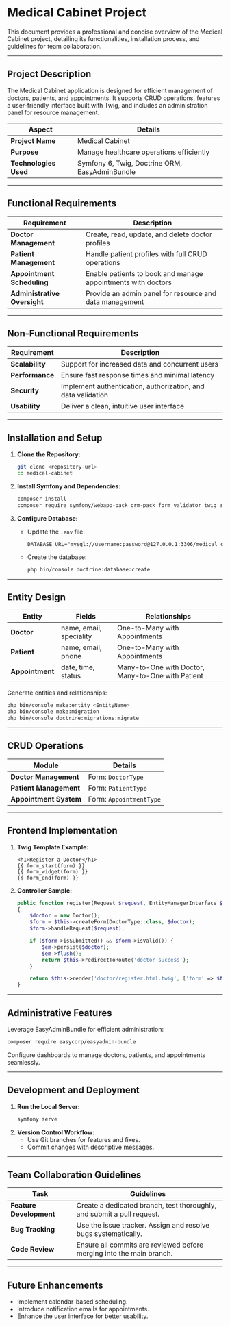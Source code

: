 # Medical Cabinet Project

This document provides a professional and concise overview of the Medical Cabinet project, detailing its functionalities, installation process, and guidelines for team collaboration.

---

## Project Description
The Medical Cabinet application is designed for efficient management of doctors, patients, and appointments. It supports CRUD operations, features a user-friendly interface built with Twig, and includes an administration panel for resource management.

| **Aspect**             | **Details**                                                                                  |
|------------------------|----------------------------------------------------------------------------------------------|
| **Project Name**       | Medical Cabinet                                                                             |
| **Purpose**            | Manage healthcare operations efficiently                                                     |
| **Technologies Used**  | Symfony 6, Twig, Doctrine ORM, EasyAdminBundle                                               |

---

## Functional Requirements
| **Requirement**                      | **Description**                                                              |
|-------------------------------------|------------------------------------------------------------------------------|
| **Doctor Management**               | Create, read, update, and delete doctor profiles                             |
| **Patient Management**              | Handle patient profiles with full CRUD operations                             |
| **Appointment Scheduling**          | Enable patients to book and manage appointments with doctors                 |
| **Administrative Oversight**        | Provide an admin panel for resource and data management                      |

---

## Non-Functional Requirements
| **Requirement**                      | **Description**                                                              |
|-------------------------------------|------------------------------------------------------------------------------|
| **Scalability**                      | Support for increased data and concurrent users                              |
| **Performance**                      | Ensure fast response times and minimal latency                               |
| **Security**                         | Implement authentication, authorization, and data validation                 |
| **Usability**                        | Deliver a clean, intuitive user interface                                    |

---

## Installation and Setup

1. **Clone the Repository:**
   ```bash
   git clone <repository-url>
   cd medical-cabinet
   ```

2. **Install Symfony and Dependencies:**
   ```bash
   composer install
   composer require symfony/webapp-pack orm-pack form validator twig asset
   ```

3. **Configure Database:**
   - Update the `.env` file:
     ```env
     DATABASE_URL="mysql://username:password@127.0.0.1:3306/medical_cabinet"
     ```
   - Create the database:
     ```bash
     php bin/console doctrine:database:create
     ```

---

## Entity Design
| **Entity**             | **Fields**                     | **Relationships**                                   |
|------------------------|--------------------------------|---------------------------------------------------|
| **Doctor**             | name, email, speciality        | One-to-Many with Appointments                     |
| **Patient**            | name, email, phone            | One-to-Many with Appointments                     |
| **Appointment**        | date, time, status            | Many-to-One with Doctor, Many-to-One with Patient |

Generate entities and relationships:
```bash
php bin/console make:entity <EntityName>
php bin/console make:migration
php bin/console doctrine:migrations:migrate
```

---

## CRUD Operations
| **Module**             | **Details**
|------------------------|---------------------------------------------------------------------------------------------|
| **Doctor Management**  | Form: `DoctorType` | Controller: `DoctorController` | Actions: Create, Read, Update, Delete |
| **Patient Management** | Form: `PatientType` | Controller: `PatientController` | Full CRUD Functionality              |
| **Appointment System** | Form: `AppointmentType` | Manage availability, prevent conflicts                |

---

## Frontend Implementation
1. **Twig Template Example:**
   ```twig
   <h1>Register a Doctor</h1>
   {{ form_start(form) }}
   {{ form_widget(form) }}
   {{ form_end(form) }}
   ```

2. **Controller Sample:**
   ```php
   public function register(Request $request, EntityManagerInterface $em): Response
   {
       $doctor = new Doctor();
       $form = $this->createForm(DoctorType::class, $doctor);
       $form->handleRequest($request);

       if ($form->isSubmitted() && $form->isValid()) {
           $em->persist($doctor);
           $em->flush();
           return $this->redirectToRoute('doctor_success');
       }

       return $this->render('doctor/register.html.twig', ['form' => $form->createView()]);
   }
   ```

---

## Administrative Features
Leverage EasyAdminBundle for efficient administration:
```bash
composer require easycorp/easyadmin-bundle
```
Configure dashboards to manage doctors, patients, and appointments seamlessly.

---

## Development and Deployment
1. **Run the Local Server:**
   ```bash
   symfony serve
   ```
2. **Version Control Workflow:**
   - Use Git branches for features and fixes.
   - Commit changes with descriptive messages.

---

## Team Collaboration Guidelines
| **Task**                | **Guidelines**                                                                |
|-------------------------|-------------------------------------------------------------------------------|
| **Feature Development** | Create a dedicated branch, test thoroughly, and submit a pull request.       |
| **Bug Tracking**        | Use the issue tracker. Assign and resolve bugs systematically.               |
| **Code Review**         | Ensure all commits are reviewed before merging into the main branch.         |

---

## Future Enhancements
- Implement calendar-based scheduling.
- Introduce notification emails for appointments.
- Enhance the user interface for better usability.


